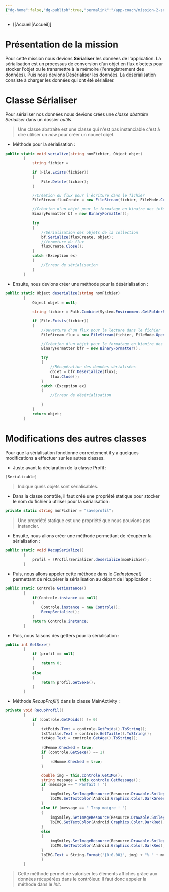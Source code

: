 ```yaml
---
{"dg-home":false,"dg-publish":true,"permalink":"/app-coach/mission-2-serialisation/","dgPassFrontmatter":true}
---
```


- [[Accueil\|Accueil]]
# Présentation de la mission 

Pour cette mission nous devions **Sérialiser** les données de l'application. La sérialisation est un processus de conversion d’un objet en flux d’octets pour stocker l’objet ou le transmettre à la mémoire (l'enregistrement des données).
Puis nous devions Désérialiser les données. La désérialisation consiste à charger les données qui ont été sérialiser.

# Classe Sérialiser

Pour sérialiser nos données nous devions crées une *classe abstraite Sérialiser* dans un dossier *outils*. 

>Une classe abstraite est une classe qui n'est pas instanciable c'est à dire utiliser un *new* pour créer un nouvel objet.

- Méthode pour la sérialisation : 
```C#
public static void serialize(string nomFichier, Object objet)
        {
	        string fichier =                                                                                                                                 Path.Combine(System.Environment.GetFolderPath(System.Environment.SpecialFolder.LocalApplicationData), nomFichier);
            
            if (File.Exists(fichier))
            {
                File.Delete(fichier);
            }

            //Création du flux pour l'écriture dans le fichier
            FileStream fluxCreate = new FileStream(fichier, FileMode.Create, FileAccess.Write);

            //Création d'un objet pour le formatage en binaire des informations
            BinaryFormatter bf = new BinaryFormatter();

            try
            {
                //Sérialisation des objets de la collection
                bf.Serialize(fluxCreate, objet);
                //fermeture du flux
                fluxCreate.Close();
            }
            catch (Exception ex)
            {
                //Erreur de sérialisation
            }
        }
```

- Ensuite, nous devions créer une méthode pour la désérialisation :
```C#
public static Object deserialize(string nomFichier)
        {
            Object objet = null;

            string fichier = Path.Combine(System.Environment.GetFolderPath(System.Environment.SpecialFolder.LocalApplicationData), nomFichier);

            if (File.Exists(fichier))
            {
                //ouverture d'un flux pour la lecture dans le fichier
                FileStream flux = new FileStream(fichier, FileMode.Open);

                //Création d'un objet pour le formatage en bianire des informations
                BinaryFormatter bfr = new BinaryFormatter();

                try
                {
                    //Récupération des données sérialisées
                    objet = bfr.Deserialize(flux);
                    flux.Close();
                }
                catch (Exception ex)
                {
                    //Erreur de désérialisation
                
                }
            }
            return objet;
        }
```

# Modifications des autres classes

Pour que la sérialisation fonctionne correctement il y a quelques modifications a effectuer sur les autres classes. 

- Juste avant la déclaration de la classe Profil : 
```C#
[Serializable]
```
>Indique quels objets sont sérialisables.

- Dans la classe contrôle, il faut créé une propriété statique pour stocker le nom du fichier à utiliser pour la sérialisation :
```C#
private static string monFichier = "saveprofil";
```
>Une propriété statique est une propriété que nous pouvions pas instancier.

- Ensuite, nous allons créer une méthode permettant de récupérer la sérialisation :
```C#
public static void RecupSerialize()
        {
            profil = (Profil)Serializer.deserialize(monFichier);
        }
```

- Puis, nous allons appeler cette méthode dans le *GetInstance()* permettant de récupérer la sérialisation au départ de l'application :
```C#
public static Controle Getinstance()
        {
            if(Controle.instance == null)
            {
                Controle.instance = new Controle();
                RecupSerialize();
            }
            return Controle.instance;
        }
```

- Puis, nous faisons des getters pour la sérialisation : 
```C#
public int GetSexe()
        {
            if (profil == null)
            {
                return 0;
            }
            else
            {
                return profil.GetSexe();
            }
        }
```

- Méthode *RecupProfil()* dans la classe MainActivity : 
```C#
private void RecupProfil()
        {
            if (controle.GetPoids() != 0)
            {
                txtPoids.Text = controle.GetPoids().ToString();
                txtTaille.Text = controle.GetTaille().ToString();
                txtAge.Text = controle.GetAge().ToString();

                rdFemme.Checked = true;
                if (controle.GetSexe() == 1)
                {
                    rdHomme.Checked = true;
                }

                double img = this.controle.GetIMG();
                string message = this.controle.GetMessage();
                if (message == " Parfait ! ")
                {
                    imgSmiley.SetImageResource(Resource.Drawable.Smiley_Ok);
                    lbIMG.SetTextColor(Android.Graphics.Color.DarkGreen);
                }
                else if (message == " Trop maigre ! ")
                {
                    imgSmiley.SetImageResource(Resource.Drawable.Smiley_PasTop);
                    lbIMG.SetTextColor(Android.Graphics.Color.DarkRed);
                }
                else
                {
                    imgSmiley.SetImageResource(Resource.Drawable.Smiley_No);
                    lbIMG.SetTextColor(Android.Graphics.Color.DarkRed);
                }
                lbIMG.Text = String.Format("{0:0.00}", img) + "% " + message;
                }
        }
```

>Cette méthode permet de valoriser les éléments affichés grâce aux données récupérées dans le contrôleur. Il faut donc appeler la méthode dans le *Init*. 